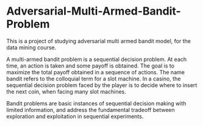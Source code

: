 # Adversarial-Multi-Armed-Bandit-Problem

This is a project of studying adversarial multi armed bandit model, for the data mining course.

A multi-armed bandit problem is a sequential decision problem. At each time, an action is taken and some payoff is obtained. The goal is to maximize the total payoff obtained in a sequence of actions. The name bandit refers to the colloquial term for a slot machine. In a casino, the sequential decision problem faced by the player is to decide where to insert the next coin, when facing many slot machines.

Bandit problems are basic instances of sequential decision making with limited information, and address the fundamental tradeoff between exploration and exploitation in sequential experiments.


